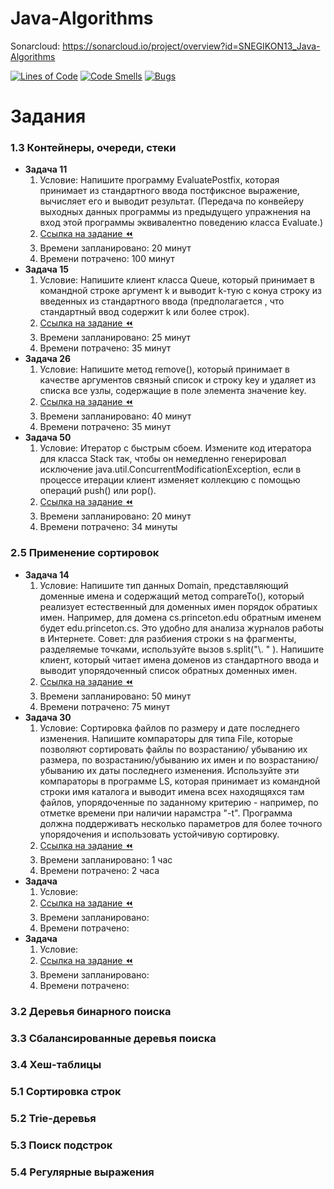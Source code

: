 # Java-Algorithms

Sonarcloud: https://sonarcloud.io/project/overview?id=SNEGIKON13_Java-Algorithms

[![Lines of Code](https://sonarcloud.io/api/project_badges/measure?project=SNEGIKON13_Java-Algorithms&metric=ncloc)](https://sonarcloud.io/summary/new_code?id=SNEGIKON13_Java-Algorithms)
[![Code Smells](https://sonarcloud.io/api/project_badges/measure?project=SNEGIKON13_Java-Algorithms&metric=code_smells)](https://sonarcloud.io/summary/new_code?id=SNEGIKON13_Java-Algorithms)
[![Bugs](https://sonarcloud.io/api/project_badges/measure?project=SNEGIKON13_Java-Algorithms&metric=bugs)](https://sonarcloud.io/summary/new_code?id=SNEGIKON13_Java-Algorithms)

# Задания
### 1.3 Контейнеры, очереди, стеки
+ **Задача 11** 
	 1. Условие: 
Напишите программу EvaluatePostfix, которая принимает из стандартного
ввода постфиксное выражение, вычисляет его и выводит результат. (Передача
по конвейеру выходных данных программы из nредыдущеrо упражнения на
вход этой программы эквивалентно поведению класса Evaluate.)
     2. [Ссылка на задание :rewind:](https://github.com/SNEGIKON13/Java-Algorithms/tree/main/chapter_1.3/task_11)
	 3. Времени запланировано: 20 минут
	 4. Времени потрачено: 100 минут
+ **Задача 15** 
	 1. Условие: Напишите клиент класса Queue, который принимает в командной строке аргумент
k и выводит k-тую с конуа строку из введенных из стандартного ввода
(предполагается , что стандартный ввод содержит k или более строк).
	 2. [Ссылка на задание :rewind:](https://github.com/SNEGIKON13/Java-Algorithms/tree/main/chapter_1.3/task_15)
	 3. Времени запланировано: 25 минут
	 4. Времени потрачено: 35 минут
+ **Задача 26** 
     1. Условие:
Напишите метод remove(), который принимает в качестве аргументов связный
список и строку key и удаляет из списка все узлы, содержащие в поле элемента
значение key.
	 2. [Ссылка на задание :rewind:](https://github.com/SNEGIKON13/Java-Algorithms/tree/main/chapter_1.3/task_26)
	 3. Времени запланировано: 40 минут
	 4. Времени потрачено: 35 минут
+ **Задача 50**  
     1. Условие: Итератор с быстрым сбоем. Измените код итератора для класса Stack так, чтобы
он немедленно генерировал исключение java.util.ConcurrentModificationException,
если в процессе итерации клиент изменяет коллекцию с помощью операций push() или рор(). 
	 2. [Ссылка на задание :rewind:](https://github.com/SNEGIKON13/Java-Algorithms/tree/main/chapter_1.3/task_50)
	 3. Времени запланировано: 20 минут
	 4. Времени потрачено: 34 минуты
     
### 2.5 Применение сортировок
+ **Задача 14**
     1. Условие: Напишите тип данных Domain, представляющий
доменные имена и содержащий метод compareTo(), который реализует естественный
для доменных имен порядок обратиых имен. Например, для домена
cs.princeton.edu обратным именем будет edu.princeton.cs. Это удобно
для анализа журналов работы в Интернете. Совет: для разбиения строки s на
фрагменты, разделяемые точками, используйте вызов s.split("\\. " ). Напишите
клиент, который читает имена доменов из стандартного ввода и выводит упорядоченный
список обратных доменных имен.
	 2. [Ссылка на задание :rewind:](https://github.com/SNEGIKON13/Java-Algorithms/tree/main/chapter_2.5/task_14)
	 3. Времени запланировано: 50 минут
	 4. Времени потрачено: 75 минут 
+ **Задача 30** 
     1. Условие: Сортировка файлов по размеру и дате последнего изменения. Напишите компараторы
для типа File, которые позволяют сортировать файлы по возрастанию/
убыванию их размера, по возрастанию/убыванию их имен и по возрастанию/
убыванию их даты последнего изменения. Используйте эти компараторы в программе
LS, которая принимает из командной строки имя каталога и выводит
имена всех находящяхся там файлов, упорядоченные по заданному критерию -
например, по отметке времени при наличии нарамстра "-t". Программа должна
поддерживатъ несколько параметров для более точного упорядочения и использовать
устойчивую сортировку.
	 2. [Ссылка на задание :rewind:](https://github.com/SNEGIKON13/Java-Algorithms/tree/main/chapter_2.5/task_30)
	 3. Времени запланировано: 1 час
	 4. Времени потрачено: 2 часа
+ **Задача** 
     1. Условие:
	 2. [Ссылка на задание :rewind:]() 
	 3. Времени запланировано:
	 4. Времени потрачено:
+ **Задача**  
     1. Условие:
	 2. [Ссылка на задание :rewind:]()
	 3. Времени запланировано:
	 4. Времени потрачено:
	 
### 3.2 Деревья бинарного поиска
### 3.3 Сбалансированные деревья поиска
### 3.4 Хеш-таблицы
### 5.1 Сортировка строк
### 5.2 Trie-деревья
### 5.3 Поиск подстрок
### 5.4 Регулярные выражения